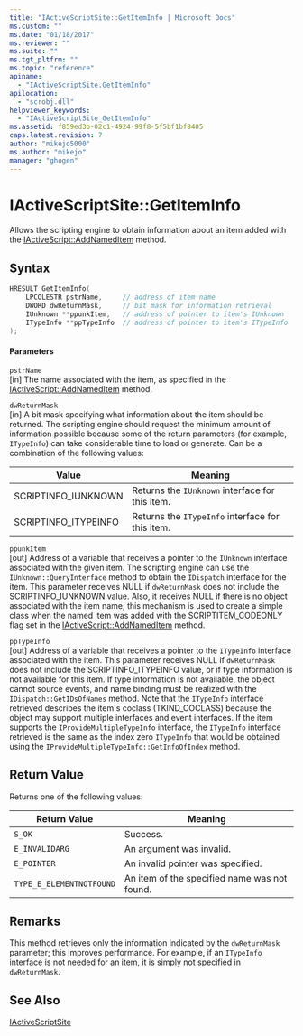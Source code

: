 ```yaml
---
title: "IActiveScriptSite::GetItemInfo | Microsoft Docs"
ms.custom: ""
ms.date: "01/18/2017"
ms.reviewer: ""
ms.suite: ""
ms.tgt_pltfrm: ""
ms.topic: "reference"
apiname: 
  - "IActiveScriptSite.GetItemInfo"
apilocation: 
  - "scrobj.dll"
helpviewer_keywords: 
  - "IActiveScriptSite_GetItemInfo"
ms.assetid: f859ed3b-02c1-4924-99f8-5f5bf1bf8405
caps.latest.revision: 7
author: "mikejo5000"
ms.author: "mikejo"
manager: "ghogen"
---
```

# IActiveScriptSite::GetItemInfo
Allows the scripting engine to obtain information about an item added with the [IActiveScript::AddNamedItem](../../winscript/reference/iactivescript-addnameditem.md) method.  
  
## Syntax  
  
```cpp
HRESULT GetItemInfo(  
    LPCOLESTR pstrName,     // address of item name  
    DWORD dwReturnMask,     // bit mask for information retrieval  
    IUnknown **ppunkItem,   // address of pointer to item's IUnknown  
    ITypeInfo **ppTypeInfo  // address of pointer to item's ITypeInfo  
);  
```  
  
#### Parameters  
 `pstrName`  
 [in] The name associated with the item, as specified in the [IActiveScript::AddNamedItem](../../winscript/reference/iactivescript-addnameditem.md) method.  
  
 `dwReturnMask`  
 [in] A bit mask specifying what information about the item should be returned. The scripting engine should request the minimum amount of information possible because some of the return parameters (for example, `ITypeInfo`) can take considerable time to load or generate. Can be a combination of the following values:  
  
|Value|Meaning|  
|-----------|-------------|  
|SCRIPTINFO_IUNKNOWN|Returns the `IUnknown` interface for this item.|  
|SCRIPTINFO_ITYPEINFO|Returns the `ITypeInfo` interface for this item.|  
  
 `ppunkItem`  
 [out] Address of a variable that receives a pointer to the `IUnknown` interface associated with the given item. The scripting engine can use the `IUnknown::QueryInterface` method to obtain the `IDispatch` interface for the item. This parameter receives NULL if `dwReturnMask` does not include the SCRIPTINFO_IUNKNOWN value. Also, it receives NULL if there is no object associated with the item name; this mechanism is used to create a simple class when the named item was added with the SCRIPTITEM_CODEONLY flag set in the [IActiveScript::AddNamedItem](../../winscript/reference/iactivescript-addnameditem.md) method.  
  
 `ppTypeInfo`  
 [out] Address of a variable that receives a pointer to the `ITypeInfo` interface associated with the item. This parameter receives NULL if `dwReturnMask` does not include the SCRIPTINFO_ITYPEINFO value, or if type information is not available for this item. If type information is not available, the object cannot source events, and name binding must be realized with the `IDispatch::GetIDsOfNames` method. Note that the `ITypeInfo` interface retrieved describes the item's coclass (TKIND_COCLASS) because the object may support multiple interfaces and event interfaces. If the item supports the `IProvideMultipleTypeInfo` interface, the `ITypeInfo` interface retrieved is the same as the index zero `ITypeInfo` that would be obtained using the `IProvideMultipleTypeInfo::GetInfoOfIndex` method.  
  
## Return Value  
 Returns one of the following values:  
  
|Return Value|Meaning|  
|------------------|-------------|  
|`S_OK`|Success.|  
|`E_INVALIDARG`|An argument was invalid.|  
|`E_POINTER`|An invalid pointer was specified.|  
|`TYPE_E_ELEMENTNOTFOUND`|An item of the specified name was not found.|  
  
## Remarks  
 This method retrieves only the information indicated by the `dwReturnMask` parameter; this improves performance. For example, if an `ITypeInfo` interface is not needed for an item, it is simply not specified in `dwReturnMask`.  
  
## See Also  
 [IActiveScriptSite](../../winscript/reference/iactivescriptsite.md)